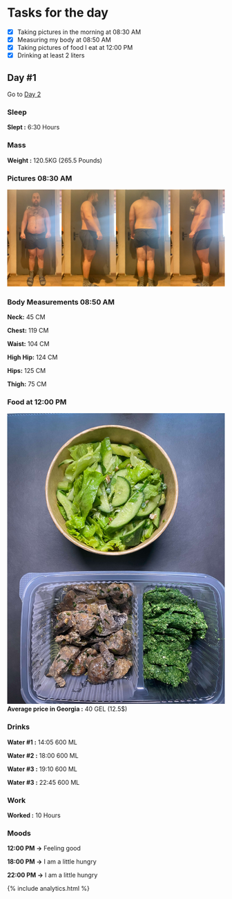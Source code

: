 # Tasks for the day

- [x] Taking pictures in the morning at 08:30 AM
- [x] Measuring my body at 08:50 AM
- [x] Taking pictures of food I eat at 12:00 PM
- [x] Drinking at least 2 liters

## Day #1

Go to [Day 2](https://groot.ge/day2)

### Sleep

**Slept :** 6:30 Hours

### Mass

**Weight :** 120.5KG (265.5 Pounds)

### Pictures 08:30 AM

![This is test image](./assets/1/pictures.jpg)

### Body Measurements 08:50 AM

**Neck:** 45 CM

**Chest:** 119 CM

**Waist:** 104 CM

**High Hip:** 124 CM

**Hips:** 125 CM

**Thigh:** 75 CM

### Food at 12:00 PM

![This is test image](./assets/1/food.jpg)
**Average price in Georgia :** 40 GEL (12.5$)

### Drinks

**Water #1 :** 14:05 600 ML

**Water #2 :** 18:00 600 ML

**Water #3 :** 19:10 600 ML

**Water #3 :** 22:45 600 ML

### Work

**Worked :** 10 Hours

### Moods

**12:00 PM ->** Feeling good

**18:00 PM ->** I am a little hungry

**22:00 PM ->** I am a little hungry

{% include analytics.html %}

